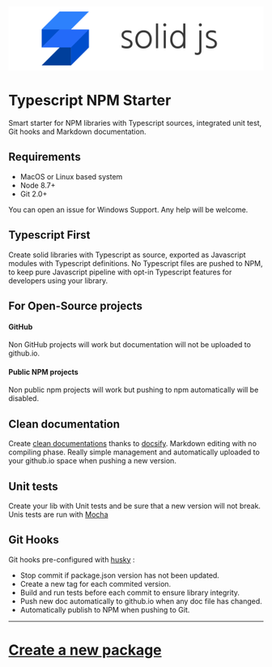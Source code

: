 ![solid-js](doc/media/solid-js.png)

# Typescript NPM Starter

Smart starter for NPM libraries with Typescript sources, integrated unit test, Git hooks and Markdown documentation.

## Requirements

- MacOS or Linux based system
- Node 8.7+
- Git 2.0+

You can open an issue for Windows Support. Any help will be welcome.


## Typescript First

Create solid libraries with Typescript as source, exported as Javascript modules with Typescript definitions. No Typescript files are pushed to NPM, to keep pure Javascript pipeline with opt-in Typescript features for developers using your library.


## For Open-Source projects

#### GitHub
Non GitHub projects will work but documentation will not be uploaded to github.io.

#### Public NPM projects
Non public npm projects will work but pushing to npm automatically will be disabled.


## Clean documentation

Create [clean documentations](https://solid-js.github.io/typescript-npm-starter/) thanks to [docsify](https://docsify.js.org). Markdown editing with no compiling phase. Really simple management and automatically uploaded to your github.io space when pushing a new version.

## Unit tests

Create your lib with Unit tests and be sure that a new version will not break.
Unis tests are run with [Mocha](https://mochajs.org/)

## Git Hooks

Git hooks pre-configured with [husky](https://github.com/typicode/husky) :
- Stop commit if package.json version has not been updated.
- Create a new tag for each commited version.
- Build and run tests before each commit to ensure library integrity.
- Push new doc automatically to github.io when any doc file has changed.
- Automatically publish to NPM when pushing to Git.

---

# [Create a new package](https://solid-js.github.io/typescript-npm-starter/#/install/quick-start.md)